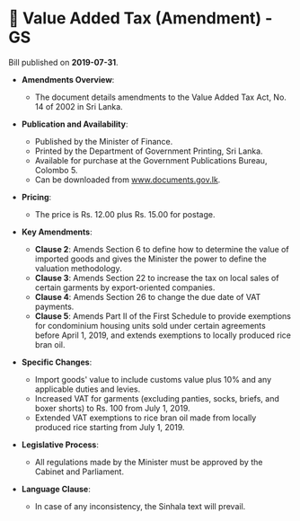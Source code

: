 # 📄  Value Added Tax (Amendment) - GS

Bill published on **2019-07-31**.

- **Amendments Overview**:
  - The document details amendments to the Value Added Tax Act, No. 14 of 2002 in Sri Lanka.
  
- **Publication and Availability**:
  - Published by the Minister of Finance.
  - Printed by the Department of Government Printing, Sri Lanka.
  - Available for purchase at the Government Publications Bureau, Colombo 5.
  - Can be downloaded from www.documents.gov.lk.
  
- **Pricing**:
  - The price is Rs. 12.00 plus Rs. 15.00 for postage.
  
- **Key Amendments**:
  - **Clause 2**: Amends Section 6 to define how to determine the value of imported goods and gives the Minister the power to define the valuation methodology.
  - **Clause 3**: Amends Section 22 to increase the tax on local sales of certain garments by export-oriented companies.
  - **Clause 4**: Amends Section 26 to change the due date of VAT payments.
  - **Clause 5**: Amends Part II of the First Schedule to provide exemptions for condominium housing units sold under certain agreements before April 1, 2019, and extends exemptions to locally produced rice bran oil.

- **Specific Changes**:
  - Import goods' value to include customs value plus 10% and any applicable duties and levies.
  - Increased VAT for garments (excluding panties, socks, briefs, and boxer shorts) to Rs. 100 from July 1, 2019.
  - Extended VAT exemptions to rice bran oil made from locally produced rice starting from July 1, 2019.

- **Legislative Process**:
  - All regulations made by the Minister must be approved by the Cabinet and Parliament.
  
- **Language Clause**:
  - In case of any inconsistency, the Sinhala text will prevail.

